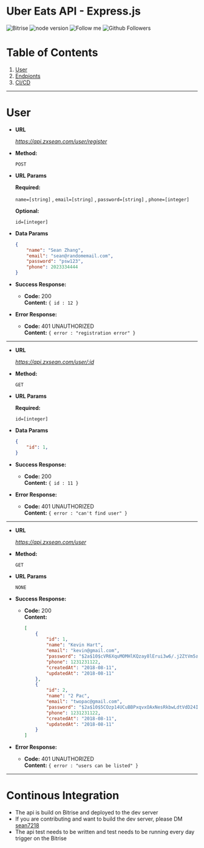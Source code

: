 # **Uber Eats API - Express.js**

![Bitrise](https://app.bitrise.io/app/622442f8e92ee3f3/status.svg?token=Hzg0GmfBVIPX2_5KPYrNRQ)
![node version](https://badge.fury.io/js/node.svg)
![Follow me](https://img.shields.io/twitter/follow/sean7218.svg?style=social&label=Follow)
![Github Followers](https://img.shields.io/github/watchers/sean7218/ubereats-api.svg?style=social&label=Follow)

# Table of Contents
1. [User](#User)
2. [Endpionts](#)
3. [CI/CD](#Continous-Integration)
------------------------------------------------------------
# User

* **URL**

  _https://api.zxsean.com/user/register_

* **Method:**

  `POST`
  
*  **URL Params**

   **Required:**
 
   `name=[string]` ,
   `email=[string]` ,
   `password=[string]` ,
   `phone=[integer]` 

   **Optional:**
 
   `id=[integer]`

* **Data Params**

    ```json
    {
        "name": "Sean Zhang",
        "email": "sean@randomemail.com",
        "password": "psw123",
        "phone": 2023334444
    }
    ```

* **Success Response:**
  
  * **Code:** 200 <br />
    **Content:** `{ id : 12 }`
 
* **Error Response:**

  * **Code:** 401 UNAUTHORIZED <br />
    **Content:** `{ error : "registration error" }`

------------------------------------------------------------

* **URL**

  _https://api.zxsean.com/user/:id_

* **Method:**

  `GET`
  
*  **URL Params**

   **Required:**
 
   `id=[integer]`

* **Data Params**

    ```json
    {
        "id": 1,
    }
    ```

* **Success Response:**
  
  * **Code:** 200 <br />
    **Content:** `{ id : 11 }`
 
* **Error Response:**

  * **Code:** 401 UNAUTHORIZED <br />
    **Content:** `{ error : "can't find user" }`

------------------------------------------------------------
* **URL**

  _https://api.zxsean.com/user_

* **Method:**

  `GET`
  
*  **URL Params**

    `NONE`

* **Success Response:**
  
  * **Code:** 200 <br />
    **Content:** 
    ```json
    [
        {
            "id": 1,
            "name": "Kevin Hart",
            "email": "kevin@gmail.com",
            "password": "$2a$10$cVR6XquMOMHlKQzay8lErui3w6/.j2ZtVm5ai5IeeY90ZeYGXGGza",
            "phone": 1231231122,
            "createdAt": "2018-08-11",
            "updatedAt": "2018-08-11"
        },
        {
            "id": 2,
            "name": "2 Pac",
            "email": "twopac@gmail.com",
            "password": "$2a$10$5COzp14UCuBBPxqvxOAxNesRkbwLdtVdD24I9SJIat9Nxumg3z0WW",
            "phone": 1231231122,
            "createdAt": "2018-08-11",
            "updatedAt": "2018-08-11"
        }
    ]
    ```
 
* **Error Response:**

  * **Code:** 401 UNAUTHORIZED <br />
    **Content:** `{ error : "users can be listed" }`

------------------------------------------------------------
# Continous Integration
- The api is build on Bitrise and deployed to the dev server
- If you are contributing and want to build the dev server, please DM [sean7218](https://twitter.com/sean7218)
- The api test needs to be written and test needs to be running every day trigger on the Bitrise

